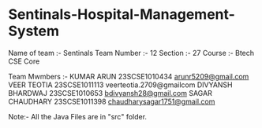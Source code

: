 # Sentinals-Hospital-Management-System
Name of team :- Sentinals
Team Number :- 12
Section :- 27
Course :- Btech CSE Core


Team Mwmbers :-
KUMAR ARUN			23SCSE1010434	arunr5209@gmail.com
VEER TEOTIA 			23SCSE1011113	veerteotia.2709@gmailcom
DIVYANSH BHARDWAJ	23SCSE1010653	bdivyansh28@gmail.com
SAGAR CHAUDHARY		23SCSE1011398	chaudharysagar1751@gmail.com 


Note:- All the Java Files are in "src" folder.
